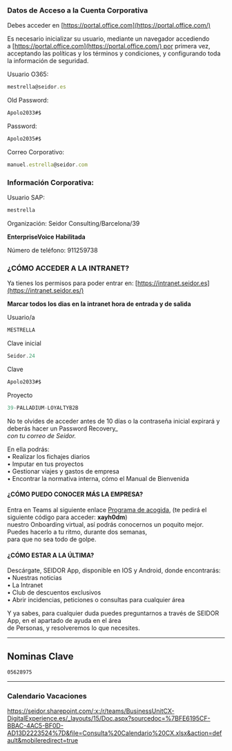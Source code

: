 ### Datos de Acceso a la Cuenta Corporativa

Debes acceder en [https://portal.office.com](https://portal.office.com/)

Es necesario inicializar su usuario, mediante un navegador accediendo a [https://portal.office.com](https://portal.office.com/) por primera vez, acceptando las políticas y los términos y condiciones, y configurando toda la información de seguridad.

Usuario O365:
```js
mestrella@seidor.es
```

Old Password: 
```js
Apolo2033#$
```

Password:
```js
Apolo2035#$
```

Correo Corporativo:
```js
manuel.estrella@seidor.com
```

### **Información Corporativa:**

Usuario SAP: 
```js
mestrella
```

Organización: Seidor Consulting/Barcelona/39

**EnterpriseVoice Habilitada**

Número de teléfono: 911259738

  
### **¿CÓMO ACCEDER A LA INTRANET?** 

Ya tienes los permisos para poder entrar en: [https://intranet.seidor.es](https://intranet.seidor.es/)  

**Marcar todos los dias en la intranet hora de entrada y de salida**

Usuario/a
```js
MESTRELLA
```

Clave inicial
```js
Seidor.24
```

Clave
```js
Apolo2033#$
```

Proyecto
```js
39-PALLADIUM-LOYALTYB2B
```

No te olvides de acceder antes de 10 días o la contraseña inicial expirará y deberás hacer un Password Recovery_   
_con tu correo de Seidor._   
  
En ella podrás:   
• Realizar los fichajes diarios   
• Imputar en tus proyectos   
• Gestionar viajes y gastos de empresa   
• Encontrar la normativa interna, cómo el Manual de Bienvenida   
  
#### ¿CÓMO PUEDO CONOCER MÁS LA EMPRESA?

Entra en Teams al siguiente enlace [Programa de acogida](https://eur02.safelinks.protection.outlook.com/?url=https%3A%2F%2Fteams.microsoft.com%2Fl%2Fchannel%2F19%253ad278c7d7b6294057bf6804f84f266939%2540thread.tacv2%2F%2525C2%2525A1Te%252520damos%252520la%252520bienvenida%252520a%252520Seidor!%3FgroupId%3Dd0190757-f33e-4591-ac2b-b0fb2ca56f61%26tenantId%3D654623d6-1504-4f22-a146-b7c72637766a&data=05%7C02%7CMANUEL.ESTRELLA%40SEIDOR.COM%7Cfb92f25fac0747bef59c08dc2c83b9d2%7C654623d615044f22a146b7c72637766a%7C0%7C0%7C638434191462442315%7CUnknown%7CTWFpbGZsb3d8eyJWIjoiMC4wLjAwMDAiLCJQIjoiV2luMzIiLCJBTiI6Ik1haWwiLCJXVCI6Mn0%3D%7C0%7C%7C%7C&sdata=HU8XwC331io4D7ed6hd3IaM7yPJ0wyiuaHiaMczmU6Y%3D&reserved=0), (te pedirá el siguiente código para acceder: **xayh0dm**)   
nuestro Onboarding virtual, así podrás conocernos un poquito mejor. Puedes hacerlo a tu ritmo, durante dos semanas,   
para que no sea todo de golpe.   
  
#### ¿CÓMO ESTAR A LA ÚLTIMA?

Descárgate, SEIDOR App, disponible en IOS y Android, donde encontrarás:   
• Nuestras noticias   
• La Intranet   
• Club de descuentos exclusivos   
• Abrir incidencias, peticiones o consultas para cualquier área   
  
Y ya sabes, para cualquier duda puedes preguntarnos a través de SEIDOR App, en el apartado de ayuda en el área   
de Personas, y resolveremos lo que necesites.

---
## Nominas Clave

```
05628975
```


---
### Calendario Vacaciones

https://seidor.sharepoint.com/:x:/r/teams/BusinessUnitCX-DigitalExperience.es/_layouts/15/Doc.aspx?sourcedoc=%7BFE6195CF-BBAC-4AC5-BF0D-AD13D2223524%7D&file=Consulta%20Calendario%20CX.xlsx&action=default&mobileredirect=true
